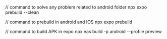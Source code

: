 // command to solve any problem related to android folder
npx expo prebuild --clean 


// command to prebuild in android and IOS
npx expo prebuild


// command to build APK in expo 
npx eas build -p android --profile preview